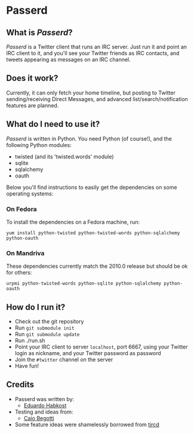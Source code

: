Passerd
=======

What is _Passerd_?
------------------

_Passerd_ is a Twitter client that runs an IRC server. Just run it and point an
IRC client to it, and you'll see your Twitter friends as IRC contacts, and
tweets appearing as messages on an IRC channel.

Does it work?
-------------

Currently, it can only fetch your home timeline, but posting to Twitter
sending/receiving Direct Messages, and advanced list/search/notification
features are planned.


What do I need to use it?
-------------------------

_Passerd_ is written in Python. You need Python (of course!), and the following
Python modules:

* twisted (and its 'twisted.words' module)
* sqlite
* sqlalchemy
* oauth


Below you'll find instructions to easily get the dependencies on some operating
systems:

### On Fedora

To install the dependencies on a Fedora machine, run:

	yum install python-twisted python-twisted-words python-sqlalchemy python-oauth


### On Mandriva

These dependencies currently match the 2010.0 release but should be ok for others:

	urpmi python-twisted-words python-sqlite python-sqlalchemy python-oauth


How do I run it?
----------------

* Check out the git repository
* Run `git submodule init`
* Run `git submodule update`
* Run ./run.sh
* Point your IRC client to server `localhost`, port 6667, using your
  Twitter login as nickname, and your Twitter password as password
* Join the `#twitter` channel on the server
* Have fun!


Credits
-------

* Passerd was written by:
  * [Eduardo Habkost](http://raisama.net/)
* Testing and ideas from:
  * [Caio Begotti](http://caio.ueberalles.net/)
* Some feature ideas were shamelessly borrowed from [tircd][tircd]


[tircd]: http://code.google.com/p/tircd/
